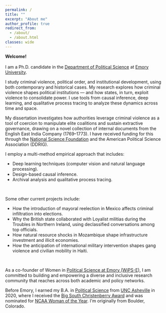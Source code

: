 ```yaml
---
permalink: /
title: ""
excerpt: "About me"
author_profile: true
redirect_from: 
  - /about/
  - /about.html
classes: wide
---
```



**Welcome!** <br /> <br /> I am a Ph.D. candidate in the [Department of Political Science](http://polisci.emory.edu/home/index.html) at [Emory University](https://www.emory.edu/home/index.html). <br />

I study criminal violence, political order, and institutional development, using both contemporary and historical cases. My research explores how criminal violence shapes political institutions — and how states, in turn, exploit violence to consolidate power. I use tools from causal inference, deep learning, and qualitative process tracing to analyze these dynamics across time and space.
<br /> 

My dissertation investigates how authorities leverage criminal violence as a tool of coercion to manipulate elite coalitions and sustain extractive governance, drawing on a novel collection of internal documents from the English East India Company (1769–1773). I have received funding for this through the [National Science Foundation](https://apsanet.org/programs/doctoral-dissertation-research-improvement-grants/) and the American Political Science Association (DDRIG).
<br /> 
     
I employ a multi-method empirical approach that includes:

- Deep learning techniques (computer vision and natural language processing).
- Design-based causal inference.
- Archival analysis and qualitative process tracing.
<br /> 

Some other current projects include:

- How the introduction of mayoral reelection in Mexico affects criminal infiltration into elections.
- Why the British state collaborated with Loyalist militias during the Troubles in Northern Ireland, using declassified conversations among top officials.
- How natural resource shocks in Mozambique shape infrastructure investment and illicit economies.
- How the anticipation of international military intervention shapes gang violence and civilian mobility in Haiti.
<br /> 

As a co-founder of Women in [Political Science at Emory (WiPS-E)](https://x.com/WomeninPSEmory), I am committed to building and empowering a diverse and inclusive research community that reaches across both academic and policy networks.
<br />

Before Emory, I earned my B.A. in [Political Science](https://politicalscience.unca.edu/) from [UNC Asheville](https://www.unca.edu/) in 2020, where I received the [Big South Christenberry Award](https://uncabulldogs.com/news/2020/5/20/womens-swimming-diving-adee-weller-receives-2020-big-south-christenberry-award.aspx) and was nominated for [NCAA Woman of the Year](https://www.ncaa.org/news/2020/7/14/ncaa-schools-announce-nominees-for-2020-ncaa-woman-of-the-year.aspx). I'm originally from Boulder, Colorado.

 

